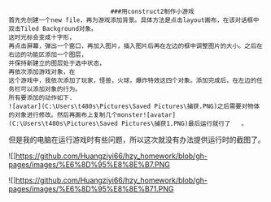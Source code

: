                                 
                                ###用construct2制作小游戏
    首先先创建一个new file，再为游戏添加背景。具体方法是点击layout画布，在该对话框中双击Tiled Background对象。  
    这时光标会变成十字形，
    再点击屏幕，弹出一个窗口，再加入图片，插入图片后再在左边的框中调整图片的大小。之后在右边的功能区添加一个图层，  
    并保持新建立的图层处于选中状态，
    再依次添加游戏对象，在
    这个游戏中，我依次添加了玩家，怪兽，火球，爆炸特效这四个对象。添加完成后，在左边的任务栏可以添加对象的行为。  
    所有要添加的动作如下.
    ![avatar](‪C:\Users\t480s\Pictures\Saved Pictures\捕获.PNG)之后需要对物体的对象进行修改。然后再画布上复制几个monster![avatar]‪(C:\Users\t480s\Pictures\Saved Pictures\捕获1.PNG)最后运行就行了   。
但是我的电脑在运行游戏时有些问题，所以这次就没有办法提供运行时的截图了。  

![]https://github.com/Huangziyi66/hzy_homework/blob/gh-pages/images/%E6%8D%95%E8%8E%B7.PNG   

![]https://github.com/Huangziyi66/hzy_homework/blob/gh-pages/images/%E6%8D%95%E8%8E%B71.PNG
